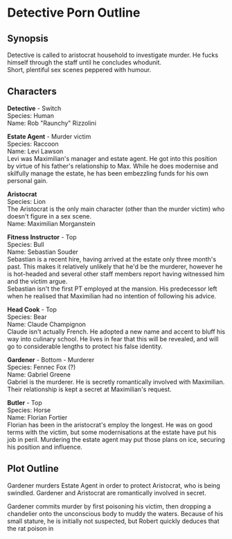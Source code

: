 # Detective Porn Outline

## Synopsis </br>
Detective is called to aristocrat household to investigate murder. He fucks himself through the staff until he concludes whodunit.</br>
Short, plentiful sex scenes peppered with humour.

## Characters

**Detective** - Switch</br>
Species: Human</br>
Name: Rob "Raunchy" Rizzolini


**Estate Agent** - Murder victim</br>
Species: Raccoon</br>
Name: Levi Lawson</br>
Levi was Maximilian's manager and estate agent. He got into this position by virtue of his father's relationship to Max. While he does modernise and skilfully manage the estate, he has been embezzling funds for his own personal gain.


**Aristocrat**</br>
Species: Lion</br>
The Aristocrat is the only main character (other than the murder victim) who doesn't figure in a sex scene.</br>
Name: Maximilian Morganstein


**Fitness Instructor** - Top</br>
Species: Bull</br>
Name: Sebastian Souder</br>
Sebastian is a recent hire, having arrived at the estate only three month's past. This makes it relatively unlikely that he'd be the murderer, however he is hot-headed and several other staff members report having witnessed him and the victim argue.</br>
Sebastian isn't the first PT employed at the mansion. His predecessor left when he realised that Maximilian had no intention of following his advice.


**Head Cook** - Top</br>
Species: Bear</br>
Name: Claude Champignon</br>
Claude isn't actually French. He adopted a new  name and accent to bluff his way into culinary school. He lives in fear that this will be revealed, and will go to considerable lengths to protect his false identity.


**Gardener** - Bottom - Murderer</br>
Species: Fennec Fox (?)</br>
Name: Gabriel Greene</br>
Gabriel is the murderer. He is secretly romantically involved with Maximilian. Their relationship is kept a secret at Maximilian's request.


**Butler** - Top</br>
Species: Horse</br>
Name: Florian Fortier</br>
Florian has been in the aristocrat's employ the longest. He was on good terms with the victim, but some modernisations at the estate have put his job in peril. Murdering the estate agent may put those plans on ice, securing his position and influence.


## Plot Outline

Gardener murders Estate Agent in order to protect Aristocrat, who is being swindled. Gardener and Aristocrat are romantically involved in secret.

Gardener commits murder by first poisoning his victim, then dropping a chandelier onto the unconscious body to muddy the waters. Because of his small stature, he is initially not suspected, but Robert quickly deduces that the rat poison in 